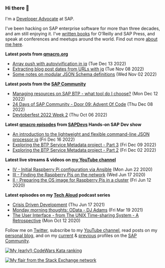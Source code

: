 
### Hi there 👋

I'm a [Developer Advocate](https://developers.sap.com/developer-advocates.html) at SAP.

I've been hacking on SAP enterprise software for more than three decades, and am still enjoying it. I've [written books](https://qmacro.org/about/#writing-and-talks) for O’Reilly and SAP Press, and speak at conferences and meetups around the world. Find out more [about me here](https://qmacro.org/about).

**Latest posts from [qmacro.org](https://qmacro.org/blog/)**
- [Array push with autovivification in jq](https://qmacro.org/blog/posts/2022/12/13/array-push-with-autovivification-in-jq/) (Tue Dec 13 2022)
- [Extracting blog post dates from URLs with jq](https://qmacro.org/blog/posts/2022/11/08/extracting-blog-post-dates-from-urls-with-jq/) (Tue Nov 08 2022)
- [Some notes on modular JSON Schema definitions](https://qmacro.org/blog/posts/2022/11/02/some-notes-on-modular-json-schema-definitions/) (Wed Nov 02 2022)

**Latest posts from the [SAP Community](https://people.sap.com/dj.adams.sap)**
- [Managing resources on SAP BTP - what tool do I choose?](https://blogs.sap.com/?p&#x3D;1665699) (Mon Dec 12 2022)
- [24 Days of SAP Community - Door 09: Advent Of Code](https://blogs.sap.com/?p&#x3D;1661658) (Thu Dec 08 2022)
- [Devtoberfest 2022 Week 2](https://blogs.sap.com/?p&#x3D;1620453) (Thu Oct 06 2022)

**Latest [qmacro episodes](https://www.youtube.com/playlist?list=PLfctWmgNyOIebP3qa7jXfn68QcwS5dttb) from [SAPDevs](https://www.youtube.com/user/sapdevs) Hands-on SAP Dev show**
- [An introduction to the lightweight and flexible command-line JSON processor jq](https://www.youtube.com/watch?v&#x3D;AFr-27GnKbY) (Fri Dec 16 2022)
- [Exploring the BTP Service Metadata project - Part 3](https://www.youtube.com/watch?v&#x3D;Jq-QcqLRrC8) (Fri Dec 09 2022)
- [Exploring the BTP Service Metadata project - Part 2](https://www.youtube.com/watch?v&#x3D;hhhT1I7se3g) (Fri Dec 02 2022)

**Latest live streams & videos on [my YouTube channel](https://youtube.com/djadams-qmacro)**
- [IV - Initial Raspberry Pi configuration via Ansible](https://www.youtube.com/watch?v&#x3D;vooBccHq6_4) (Mon Jun 22 2020)
- [III - Finding the Raspberry Pis on the network](https://www.youtube.com/watch?v&#x3D;hx7DB7Iqslk) (Wed Jun 17 2020)
- [II - Preparing the OS image for Raspberry Pis in a cluster](https://www.youtube.com/watch?v&#x3D;IY5ZNZDI-EQ) (Fri Jun 12 2020)

**Latest episodes on my [Tech Aloud](https://anchor.fm/tech-aloud) podcast series**
- [Crisis Driven Development](https://anchor.fm/tech-aloud/episodes/Crisis-Driven-Development-e12u6t9) (Thu Jun 17 2021)
- [Monday morning thoughts: OData - DJ Adams](https://anchor.fm/tech-aloud/episodes/Monday-morning-thoughts-OData---DJ-Adams-et0aot) (Fri Mar 19 2021)
- [The User Interface - from The UNIX Time-sharing System - A Retrospective](https://anchor.fm/tech-aloud/episodes/The-User-Interface---from-The-UNIX-Time-sharing-System---A-Retrospective-eku7oa) (Mon Oct 12 2020)

Follow me on [Twitter](https://twitter.com/qmacro), subscribe to my [YouTube channel](https://www.youtube.com/djadams-qmacro), read posts on my [personal blog](https://qmacro.org/blog/), and on my [current](https://people.sap.com/dj.adams.sap#content:blogposts) & [previous](https://people.sap.com/dj.adams#content:blogposts) profiles on the [SAP Community](https://community.sap.com).

[![My (early!) CodeWars Kata ranking](https://www.codewars.com/users/qmacro/badges/small)](https://www.codewars.com/users/qmacro)

[![My flair from the Stack Exchange network](https://stackexchange.com/users/flair/162724.png)](https://stackexchange.com/users/162724)

